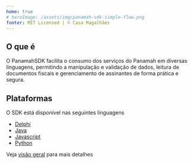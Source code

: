 ```yaml
---
home: true
# heroImage: /assets/img/panamah-sdk-simple-flow.png
footer: MIT Licensed | © Casa Magalhães
---
```


## O que é

O PanamahSDK facilita o consumo dos serviços do Panamah em diversas linguagens, permitindo a manipulação e validação de dados, leitura de documentos fiscais e gerenciamento de assinantes de forma prática e segura.

## Plataformas

O SDK está disponível nas seguintes linguagens

- [Delphi](https://github.com/casamagalhaes/panamah-sdk-delphi)
- [Java](https://github.com/casamagalhaes/panamah-sdk-java)
- [Javascript](https://github.com/casamagalhaes/panamah-sdk-javascript)
- [Python](https://github.com/casamagalhaes/panamah-sdk-python)

Veja [visão geral](OVERVIEW.md) para mais detalhes


